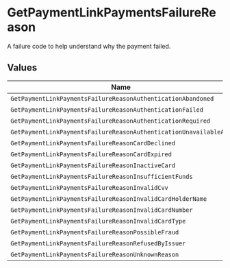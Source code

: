 # GetPaymentLinkPaymentsFailureReason

A failure code to help understand why the payment failed.


## Values

| Name                                                              | Value                                                             |
| ----------------------------------------------------------------- | ----------------------------------------------------------------- |
| `GetPaymentLinkPaymentsFailureReasonAuthenticationAbandoned`      | authentication_abandoned                                          |
| `GetPaymentLinkPaymentsFailureReasonAuthenticationFailed`         | authentication_failed                                             |
| `GetPaymentLinkPaymentsFailureReasonAuthenticationRequired`       | authentication_required                                           |
| `GetPaymentLinkPaymentsFailureReasonAuthenticationUnavailableAcs` | authentication_unavailable_acs                                    |
| `GetPaymentLinkPaymentsFailureReasonCardDeclined`                 | card_declined                                                     |
| `GetPaymentLinkPaymentsFailureReasonCardExpired`                  | card_expired                                                      |
| `GetPaymentLinkPaymentsFailureReasonInactiveCard`                 | inactive_card                                                     |
| `GetPaymentLinkPaymentsFailureReasonInsufficientFunds`            | insufficient_funds                                                |
| `GetPaymentLinkPaymentsFailureReasonInvalidCvv`                   | invalid_cvv                                                       |
| `GetPaymentLinkPaymentsFailureReasonInvalidCardHolderName`        | invalid_card_holder_name                                          |
| `GetPaymentLinkPaymentsFailureReasonInvalidCardNumber`            | invalid_card_number                                               |
| `GetPaymentLinkPaymentsFailureReasonInvalidCardType`              | invalid_card_type                                                 |
| `GetPaymentLinkPaymentsFailureReasonPossibleFraud`                | possible_fraud                                                    |
| `GetPaymentLinkPaymentsFailureReasonRefusedByIssuer`              | refused_by_issuer                                                 |
| `GetPaymentLinkPaymentsFailureReasonUnknownReason`                | unknown_reason                                                    |